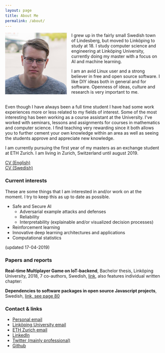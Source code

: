 ```yaml
---
layout: page
title: About Me
permalink: /about/
---
```


<img src="/assets/me.jpg" width="200" style="float: left; padding-right: 15px;">
I grew up in the fairly small Swedish town of Lindesberg, but moved to Linköping to study at 18. I study computer science and engineering at Linköping University, currently doing my master with a focus on AI and machine learning.

I am an avid Linux user and a strong believer in free and open source software. I like DIY ideas both in general and for software. Openness of ideas, culture and research is very important to me.

<br>
Even though I have always been a full time student I have had some work experiences more or less related to my fields of interest. Some of the most interesting has been working as a course assistant at the University. I've worked with seminars, lessons and assignments for courses in mathematics and computer science. I find teaching very rewarding since it both allows you to further cement your own knowledge within an area as well as seeing the students approve and appreciate new knowledge.

I am currently pursuing the first year of my masters as an exchange student at ETH Zurich. I am living in Zurich, Switzerland until august 2019.

[CV (English)](https://joeloskarsson.github.io/CV/CV_english.pdf)<br>
[CV (Swedish)](https://joeloskarsson.github.io/CV/CV_swedish.pdf)

### Current interests
These are some things that I am interested in and/or work on at the moment. I try to keep this as up to date as possible.

* Safe and Secure AI
    * Adversarial example attacks and defenses
    * Reliability
    * Interpretability (explainable and/or visualized decision processes)
* Reinforcement learning
* Innovative deep learning architectures and applications
* Computational statistics

(updated 17-04-2019)

### Papers and reports
**Real-time Multiplayer Game on IoT-backend**, Bachelor thesis, Linköping University, 2018, 7 co-authors, Swedish, [link](http://urn.kb.se/resolve?urn=urn:nbn:se:liu:diva-149042), also features individual written chapter:

**Dependencies to software packages in open source Javascript projects**, Swedish, [link, see page 80](http://urn.kb.se/resolve?urn=urn:nbn:se:liu:diva-149042)

### Contact & links
* [Personal email](mailto:joel.oskarsson@outlook.com)
* [Linköping University email](mailto:joeos014@student.liu.se)
* [ETH Zurich email](mailto:ojoel@student.ethz.ch)
* [LinkedIn](https://linkedin.com/in/joel-oskarsson/)
* [Twitter (mainly professional)](https://twitter.com/joel_oskarsson)
* [Github](https://github.com/joelnir)
